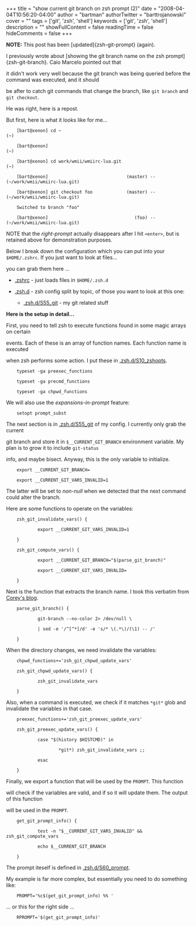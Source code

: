 +++
title = "show current git branch on zsh prompt (2)"
date = "2008-04-04T10:56:20-04:00"
author = "bartman"
authorTwitter = "barttrojanowski"
cover = ""
tags = ['git', 'zsh', 'shell']
keywords = ['git', 'zsh', 'shell']
description = ""
showFullContent = false
readingTime = false
hideComments = false
+++

**NOTE:** This post has been [updated]{zsh-git-prompt} (again).



I previously wrote about [showing the git branch name on the  zsh prompt]{zsh-git-branch}.  Caio Marcelo pointed out that

it didn't work very well because the git branch was being queried before the command was executed, and it should

be after to catch git commands that change the branch, like `git branch` and `git checkout`.



He was right, here is a repost.



<!--more-->



But first, here is what it looks like for me...



        [bart@xenon] cd ~                                                              (~)

        [bart@xenon]                                                                   (~)

        [bart@xenon] cd work/wmii/wmiirc-lua.git                                       (~)

        [bart@xenon]                              (master) -- (~/work/wmii/wmiirc-lua.git)

        [bart@xenon] git checkout foo             (master) -- (~/work/wmii/wmiirc-lua.git)

        Switched to branch "foo"

        [bart@xenon]                                 (foo) -- (~/work/wmii/wmiirc-lua.git)



NOTE that the *right-prompt* actually disappears after I hit `<enter>`, but is retained above for demonstration purposes.



Below I break down the configuration which you can put into your `$HOME/.zshrc`.  If you just want to look at files... 

you can grab them here ...



 - [.zshrc](/~bart/conf/zshrc) - just loads files in `$HOME/.zsh.d`

 - [.zsh.d](/~bart/conf/zsh.d) - zsh config split by topic, of those you want to look at this one:

   - [.zsh.d/S55_git](/~bart/conf/zsh/rc/S55_git) - my git related stuff



**Here is the setup in detail...**



First, you need to tell zsh to execute functions found in some magic arrays on certain 

events.  Each of these is an array of function names.  Each function name is executed 

when zsh performs some action.  I put these in [.zsh.d/S10_zshopts](/~bart/conf/zsh/rc/S10_zshopts).



        typeset -ga preexec_functions

        typeset -ga precmd_functions

        typeset -ga chpwd_functions



We will also use the *expansions-in-prompt* feature:



        setopt prompt_subst



The next section is in [.zsh.d/S55_git](/~bart/conf/zsh/rc/S55_git) of my config.  I currently only grab the current

git branch and store it in `$__CURRENT_GIT_BRANCH` environment variable.  My plan is to grow it to include `git-status`

info, and maybe bisect.  Anyway, this is the only variable to initialize.



        export __CURRENT_GIT_BRANCH=

        export __CURRENT_GIT_VARS_INVALID=1



The latter will be set to *non-null* when we detected that the next command could alter the branch.

Here are some functions to operate on the variables:



        zsh_git_invalidate_vars() {

                export __CURRENT_GIT_VARS_INVALID=1

        }

        zsh_git_compute_vars() {

                export __CURRENT_GIT_BRANCH="$(parse_git_branch)"

                export __CURRENT_GIT_VARS_INVALID=

        }



Next is the function that extracts the branch name.  I took this verbatim from [Corey's blog](http://acts.as.streeteasy.com/archives/2007/12/19/git_in_your_prompt/).



        parse_git_branch() {

                git-branch --no-color 2> /dev/null \

                | sed -e '/^[^*]/d' -e 's/* \(.*\)/(\1) -- /'

        }



When the directory changes, we need invalidate the variables:



        chpwd_functions+='zsh_git_chpwd_update_vars'

        zsh_git_chpwd_update_vars() {

                zsh_git_invalidate_vars

        }



Also, when a command is executed, we check if it matches `*git*` glob and invalidate the variables in that case.



        preexec_functions+='zsh_git_preexec_update_vars'

        zsh_git_preexec_update_vars() {

                case "$(history $HISTCMD)" in 

                        *git*) zsh_git_invalidate_vars ;;

                esac

        }



Finally, we export a function that will be used by the `PROMPT`.  This function

will check if the variables are valid, and if so it will update them.  The output of this function

will be used in the `PROMPT`.



        get_git_prompt_info() {

                test -n "$__CURRENT_GIT_VARS_INVALID" && zsh_git_compute_vars

                echo $__CURRENT_GIT_BRANCH

        }



The prompt iteself is defined in [.zsh.d/S60_prompt](/~bart/conf/zsh/rc/S60_prompt).

My example is far more complex, but essentially you need to do something like:



        PROMPT='%c$(get_git_prompt_info) %% '



... or this for the right side ...



        RPROMPT='$(get_git_prompt_info)'


